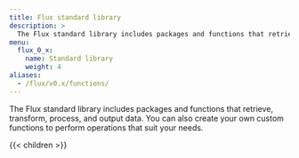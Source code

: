 ```yaml
---
title: Flux standard library
description: >
  The Flux standard library includes packages and functions that retrieve, transform, process, and output data.
menu:
  flux_0_x:
    name: Standard library
    weight: 4
aliases:
  - /flux/v0.x/functions/
---
```


The Flux standard library includes packages and functions that retrieve, transform, process, and output data.
You can also create your own custom functions to perform operations that suit your needs.

{{< children >}}
